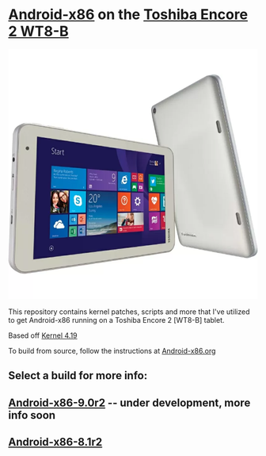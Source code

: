 # [Android-x86](https://www.android-x86.org) on the [Toshiba Encore 2 WT8-B](https://www.toshiba.ca/productdetailpage.aspx?id=2147499291)

![icon](product.jpg)

This repository contains kernel patches, scripts and more that I've utilized to get Android-x86 running on a Toshiba Encore 2 [WT8-B] tablet.

Based off [Kernel 4.19](https://osdn.net/projects/android-x86/scm/git/kernel/tree/kernel-4.19/)


To build from source, follow the instructions at [Android-x86.org](https://www.android-x86.org/source.html)

## Select a build for more info:

## [Android-x86-9.0r2](https://github.com/ouija/android-x86-toshiba_encore2/tree/master/Android-x86-9.0r2) -- under development, more info soon
## [Android-x86-8.1r2](https://github.com/ouija/android-x86-toshiba_encore2/tree/master/Android-x86-8.1r2)
